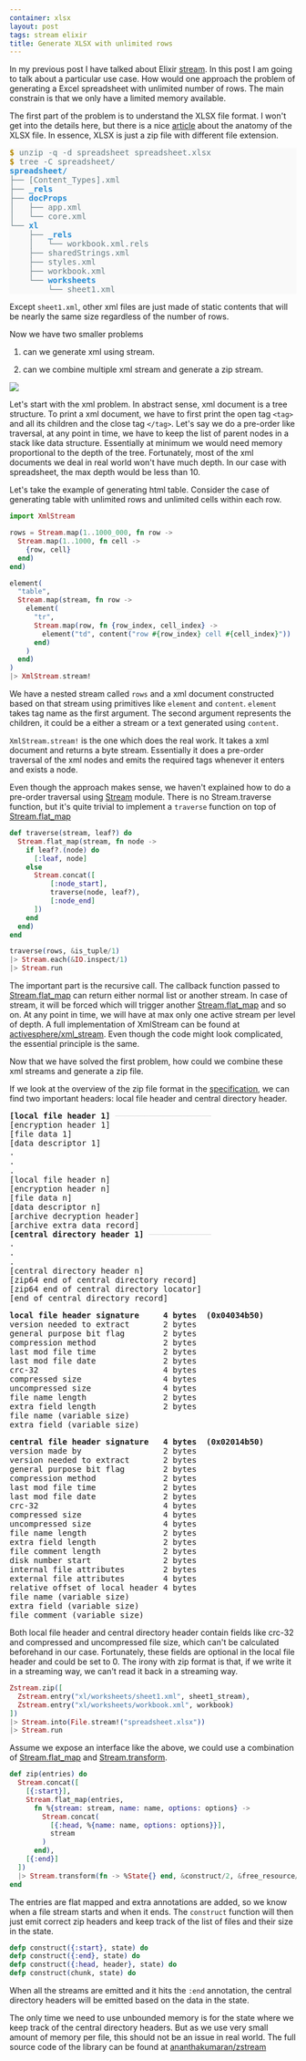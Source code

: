 ```yaml
---
container: xlsx
layout: post
tags: stream elixir
title: Generate XLSX with unlimited rows
---
```


In my previous post I have talked about Elixir
[stream](https://ananthakumaran.in/2017/11/28/stream.html). In this
post I am going to talk about a particular use case. How would one
approach the problem of generating a Excel spreadsheet with unlimited
number of rows. The main constrain is that we only have a limited memory available.

The first part of the problem is to understand the XLSX file format. I
won't get into the details here, but there is a nice
[article](http://officeopenxml.com/anatomyofOOXML-xlsx.php) about the
anatomy of the XLSX file. In essence, XLSX is just a zip file with
different file extension.

<pre style="color: #657b83; background-color: #f9f9f9;">
<span style="color: #b58900; font-weight: bold;">$ </span>unzip -q -d spreadsheet spreadsheet.xlsx
<span style="color: #b58900; font-weight: bold;">$ </span>tree -C spreadsheet/
<span style="color: #268bd2; font-weight: bold;">spreadsheet/</span>
&#9500;&#9472;&#9472; [Content_Types].xml
&#9500;&#9472;&#9472; <span style="color: #268bd2; font-weight: bold;">_rels</span>
&#9500;&#9472;&#9472; <span style="color: #268bd2; font-weight: bold;">docProps</span>
&#9474;&#160;&#160; &#9500;&#9472;&#9472; app.xml
&#9474;&#160;&#160; &#9492;&#9472;&#9472; core.xml
&#9492;&#9472;&#9472; <span style="color: #268bd2; font-weight: bold;">xl</span>
    &#9500;&#9472;&#9472; <span style="color: #268bd2; font-weight: bold;">_rels</span>
    &#9474;&#160;&#160; &#9492;&#9472;&#9472; workbook.xml.rels
    &#9500;&#9472;&#9472; sharedStrings.xml
    &#9500;&#9472;&#9472; styles.xml
    &#9500;&#9472;&#9472; workbook.xml
    &#9492;&#9472;&#9472; <span style="color: #268bd2; font-weight: bold;">worksheets</span>
        &#9492;&#9472;&#9472; sheet1.xml
</pre>

Except `sheet1.xml`, other xml files are just made of static contents
that will be nearly the same size regardless of the number of rows.

Now we have two smaller problems

1) can we generate xml using stream.

2) can we combine multiple xml stream and generate a zip stream.

<div class="diagram"><img class="margin-right" style="right: -300px" src="/public/images/tree.svg" /></div>

Let's start with the xml problem. In abstract sense, xml document is a
tree structure. To print a xml document, we have to first print the
open tag `<tag>` and all its children and the close tag
`</tag>`. Let's say we do a pre-order like traversal, at any point in
time, we have to keep the list of parent nodes in a stack like data
structure. Essentially at minimum we would need memory proportional to
the depth of the tree. Fortunately, most of the xml documents we deal
in real world won't have much depth. In our case with spreadsheet, the
max depth would be less than 10.


Let's take the example of generating html table. Consider the case of
generating table with unlimited rows and unlimited cells within each
row.

```elixir
import XmlStream

rows = Stream.map(1..1000_000, fn row ->
  Stream.map(1..1000, fn cell ->
    {row, cell}
  end)
end)

element(
  "table",
  Stream.map(stream, fn row ->
    element(
      "tr",
      Stream.map(row, fn {row_index, cell_index} ->
        element("td", content("row #{row_index} cell #{cell_index}"))
      end)
    )
  end)
)
|> XmlStream.stream!
```

We have a nested stream called `rows` and a xml document constructed
based on that stream using primitives like `element` and
`content`. `element` takes tag name as the first argument. The second
argument represents the children, it could be a either a stream or a
text generated using `content`.

`XmlStream.stream!` is the one which does the real work. It takes a
xml document and returns a byte stream. Essentially it does a
pre-order traversal of the xml nodes and emits the required tags
whenever it enters and exists a node.

Even though the approach makes sense, we haven't explained how to do a
pre-order traversal using
[Stream](https://hexdocs.pm/elixir/Stream.html) module. There is no
Stream.traverse function, but it's quite trivial to implement a
`traverse` function on top of
[Stream.flat_map](https://hexdocs.pm/elixir/Stream.html#flat_map/2)

```elixir
def traverse(stream, leaf?) do
  Stream.flat_map(stream, fn node ->
    if leaf?.(node) do
      [:leaf, node]
    else
      Stream.concat([
          [:node_start],
          traverse(node, leaf?),
          [:node_end]
      ])
    end
  end)
end

traverse(rows, &is_tuple/1)
|> Stream.each(&IO.inspect/1)
|> Stream.run
```

The important part is the recursive call. The callback function passed
to [Stream.flat_map](https://hexdocs.pm/elixir/Stream.html#flat_map/2)
can return either normal list or another stream. In case of stream, it
will be forced which will trigger another
[Stream.flat_map](https://hexdocs.pm/elixir/Stream.html#flat_map/2)
and so on. At any point in time, we will have at max only one active
stream per level of depth. A full implementation of XmlStream can be
found at
[activesphere/xml_stream](https://github.com/activesphere/xml_stream). Even
though the code might look complicated, the essential principle is the
same.

Now that we have solved the first problem, how could we combine these
xml streams and generate a zip file.

If we look at the overview of the zip file format in the
[specification](https://pkware.cachefly.net/webdocs/casestudies/APPNOTE.TXT),
we can find two important headers: local file header and central
directory header.
<div class="zipspec">
<pre class="overview">
<b>[local file header 1]</b> <span style="color: #ddd">────────────────────</span>
[encryption header 1]
[file data 1]
[data descriptor 1]
.
.
.
[local file header n]
[encryption header n]
[file data n]
[data descriptor n]
[archive decryption header]
[archive extra data record]
<b>[central directory header 1]</b> <span style="color: #ddd">─────────────</span>
.
.
.
[central directory header n]
[zip64 end of central directory record]
[zip64 end of central directory locator]
[end of central directory record]
</pre>

<pre class="local">
<b>local file header signature     4 bytes  (0x04034b50)</b>
version needed to extract       2 bytes
general purpose bit flag        2 bytes
compression method              2 bytes
last mod file time              2 bytes
last mod file date              2 bytes
crc-32                          4 bytes
compressed size                 4 bytes
uncompressed size               4 bytes
file name length                2 bytes
extra field length              2 bytes
file name (variable size)
extra field (variable size)
</pre>

<pre class="central">
<b>central file header signature   4 bytes  (0x02014b50)</b>
version made by                 2 bytes
version needed to extract       2 bytes
general purpose bit flag        2 bytes
compression method              2 bytes
last mod file time              2 bytes
last mod file date              2 bytes
crc-32                          4 bytes
compressed size                 4 bytes
uncompressed size               4 bytes
file name length                2 bytes
extra field length              2 bytes
file comment length             2 bytes
disk number start               2 bytes
internal file attributes        2 bytes
external file attributes        4 bytes
relative offset of local header 4 bytes
file name (variable size)
extra field (variable size)
file comment (variable size)
</pre>
</div>

Both local file header and central directory header contain fields
like crc-32 and compressed and uncompressed file size, which can't be
calculated beforehand in our case. Fortunately, these fields are
optional in the local file header and could be set to 0. The irony
with zip format is that, if we write it in a streaming way, we can't
read it back in a streaming way.

```elixir
Zstream.zip([
  Zstream.entry("xl/worksheets/sheet1.xml", sheet1_stream),
  Zstream.entry("xl/worksheets/workbook.xml", workbook)
])
|> Stream.into(File.stream!("spreadsheet.xlsx"))
|> Stream.run
```

Assume we expose an interface like the above, we could use a
combination of
[Stream.flat_map]((https://hexdocs.pm/elixir/Stream.html#flat_map/2))
and
[Stream.transform](https://hexdocs.pm/elixir/Stream.html#transform/4).

```elixir
def zip(entries) do
  Stream.concat([
    [{:start}],
    Stream.flat_map(entries,
      fn %{stream: stream, name: name, options: options} ->
        Stream.concat(
          [{:head, %{name: name, options: options}}],
          stream
        )
      end),
    [{:end}]
  ])
  |> Stream.transform(fn -> %State{} end, &construct/2, &free_resource/1)
end
```

The entries are flat mapped and extra annotations are added, so we
know when a file stream starts and when it ends. The `construct`
function will then just emit correct zip headers and keep track of the
list of files and their size in the state.

```elixir
defp construct({:start}, state) do
defp construct({:end}, state) do
defp construct({:head, header}, state) do
defp construct(chunk, state) do
```

When all the streams are emitted and it hits the `:end` annotation,
the central directory headers will be emitted based on the data in the state.

The only time we need to use unbounded memory is for the state where
we keep track of the central directory headers. But as we use very
small amount of memory per file, this should not be an issue in real
world. The full source code of the library can be found at
[ananthakumaran/zstream](https://github.com/ananthakumaran/zstream)

<link rel="stylesheet" href="/public/css/xlsx.css"/>
